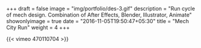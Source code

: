 +++
draft = false
image = "img/portfolio/des-3.gif"
description = "Run cycle of mech design. Combination of After Effects, Blender, Illustrator, Animate"
showonlyimage = true
date = "2016-11-05T19:50:47+05:30"
title = "Mech City Run"
weight = 4
+++

{{< vimeo 470110704 >}}